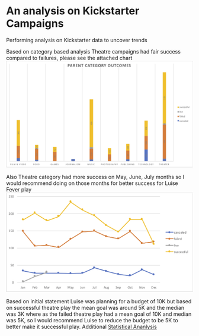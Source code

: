 # An analysis on Kickstarter Campaigns
Performing analysis on Kickstarter data to uncover trends

Based on category based analysis Theatre campaigns had fair success compared to failures, please see the attached chart ![Parent Category Outcomes.png](images/Parent%20Category%20Outcomes.png)

Also Theatre category had more success on May, June, July months so I would recommend doing on those months for better success for Luise Fever play ![Outcomes based on Launch date](images/Outcomes%20Based%20on%20Launch%20Date.png)

Based on initial statement Luise was planning for a budget of 10K but based on successful theatre play the mean goal was around 5K and the median was 3K where as the failed theatre play had a mean goal of 10K and median was 5K, so I would recommend Luise to reduce the budget to be 5K to better make it successful play. Additional [Statistical Ananlysis](data-1-1-3-StarterBook.xlsx)
